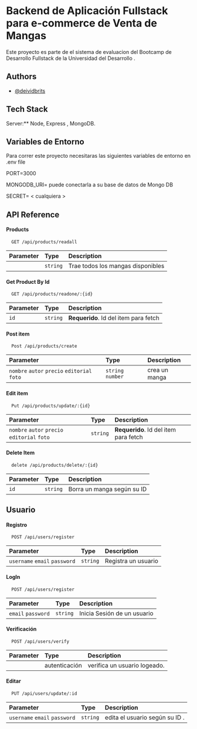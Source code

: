 
# Backend de Aplicación Fullstack para e-commerce de Venta de Mangas

Este proyecto es parte de el sistema de evaluacion del Bootcamp de Desarrollo Fullstack de la Universidad del Desarrollo .



## Authors

- [@deividbrits](https://www.github.com/deividbrits)


## Tech Stack

Server:** Node, Express , MongoDB. 


## Variables de Entorno

Para correr este proyecto necesitaras las siguientes variables de entorno en .env file

PORT=3000

MONGODB_URI= puede conectarla a su base de datos de Mongo DB 



SECRET= < cualquiera >


## API Reference

#### Products

```http
  GET /api/products/readall
```

| Parameter | Type     | Description                |
| :-------- | :------- | :------------------------- |
|           | `string` |  Trae todos los mangas disponibles

#### Get Product By Id

```http
  GET /api/products/readone/:{id}
```

| Parameter | Type     | Description                       |
| :-------- | :------- | :-------------------------------- |
| `id`      | `string` | **Requerido**. Id del item para fetch |



#### Post item

```http
  Post /api/products/create
```

| Parameter | Type     | Description                       |
| :-------- | :------- | :-------------------------------- |
| `nombre` `autor` `precio` `editorial` `foto`      | `string` `number` | crea un manga |

#### Edit item

```http
  Put /api/products/update/:{id}
```

| Parameter | Type     | Description                       |
| :-------- | :------- | :-------------------------------- |
| `nombre` `autor` `precio` `editorial` `foto`    | `string` | **Requerido**. Id del item para fetch |

#### Delete Item

```http
  delete /api/products/delete/:{id}
```

| Parameter | Type     | Description                |
| :-------- | :------- | :------------------------- |
|    `id`      | `string` |  Borra un manga según su ID


## Usuario 

#### Registro 

```http
  POST /api/users/register
```

| Parameter | Type     | Description                |
| :-------- | :------- | :------------------------- |
|       `username` `email` `password`    | `string` |  Registra un usuario



#### LogIn

```http
  POST /api/users/register
```

| Parameter | Type     | Description                |
| :-------- | :------- | :------------------------- |
|   `email` `password`    | `string` |  Inicia Sesión de un usuario

#### Verificación 

```http
  POST /api/users/verify
```

| Parameter | Type     | Description                |
| :-------- | :------- | :------------------------- |
|            | autenticación |  verifica un usuario logeado.

 

#### Editar

```http
  PUT /api/users/update/:id
```

| Parameter | Type     | Description                |
| :-------- | :------- | :------------------------- |
|       `username` `email` `password`    | `string` |  edita el usuario según su ID . 




